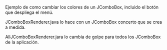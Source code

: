 Ejemplo de como cambiar los colores de un JComboBox, incluido el botón que despliega 
el menú.

JComboBoxRenderer.java lo hace con un JComboBox concerto que se crea a medida.

AllJComboBoxRenderer.jara lo cambia de golpe para todos los JComboBox de la aplicación.

